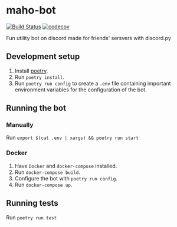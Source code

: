 # maho-bot

[![Build Status](https://travis-ci.org/SciADV-Community/maho-bot.svg?branch=master)](https://travis-ci.org/SciADV-Community/maho-bot)
[![codecov](https://codecov.io/gh/SciADV-Community/maho-bot/branch/master/graph/badge.svg)](https://codecov.io/gh/SciADV-Community/maho-bot)

Fun utility bot on discord made for friends' sersvers with discord.py

## Development setup

1. Install [poetry](https://python-poetry.org/).
2. Run `poetry install`.
3. Run `poetry run config` to create a `.env` file containing important environment variables for the configuration of the bot.

## Running the bot

### Manually

Run `export $(cat .env | xargs) && poetry run start`

### Docker

1. Have `Docker` and `docker-compose` installed.
2. Run `docker-compose build`.
3. Configure the bot with `poetry run config`.
4. Run `docker-compose up`.

## Running tests

Run `poetry run test`
